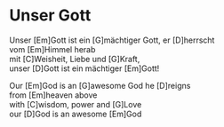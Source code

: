 # Unser Gott

Unser [Em]Gott ist ein [G]mächtiger Gott, er [D]herrscht  
vom [Em]Himmel herab  
mit [C]Weisheit, Liebe und [G]Kraft,   
unser [D]Gott ist ein mächtiger [Em]Gott!

Our [Em]God is an [G]awesome God he [D]reigns   
from [Em]heaven above  
with [C]wisdom, power and [G]Love  
our [D]God is an awesome [Em]God
